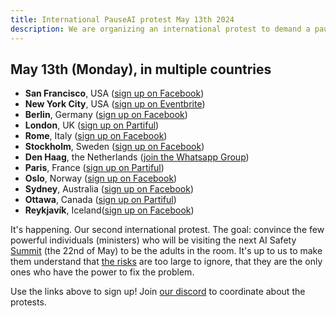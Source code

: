 ```yaml
---
title: International PauseAI protest May 13th 2024
description: We are organizing an international protest to demand a pause on dangerous AI development.
---
```


## May 13th (Monday), in multiple countries

- **San Francisco**, USA ([sign up on Facebook](https://www.facebook.com/events/456991866681797))
- **New York City**, USA ([sign up on Eventbrite](https://www.eventbrite.com/e/pause-ai-global-protest-nyc-tickets-886528309037))
- **Berlin**, Germany ([sign up on Facebook](https://www.facebook.com/events/1534322907129050))
- **London**, UK ([sign up on Partiful](https://partiful.com/e/JWPe9q6IJ9peRKvwhYEl))
- **Rome**, Italy ([sign up on Facebook](https://www.facebook.com/events/417734010986567))
- **Stockholm**, Sweden ([sign up on Facebook](https://www.facebook.com/events/1162646671535524))
- **Den Haag**, the Netherlands ([join the Whatsapp Group](https://chat.whatsapp.com/EOGvhoPCiCqDqwuf9JUxtB))
- **Paris**, France ([sign up on Partiful](https://partiful.com/e/3Tl1xrS6i9NUZxyJGf5G))
- **Oslo**, Norway ([sign up on Facebook](https://www.facebook.com/events/387681614269297))
- **Sydney**, Australia ([sign up on Facebook](https://www.facebook.com/events/7938915256120263/))
- **Ottawa**, Canada ([sign up on Partiful](https://partiful.com/e/kDiSnc8mEVfOXLiLrPA9))
- **Reykjavík**, Iceland([sign up on Facebook](https://www.facebook.com/share/hyEJ9yxVUQjNAiHT/?mibextid=9l3rBW))

It's happening. Our second international protest.
The goal: convince the few powerful individuals (ministers) who will be visiting the next AI Safety [Summit](/summit) (the 22nd of May) to be the adults in the room.
It's up to us to make them understand that [the risks](/risks) are too large to ignore, that they are the only ones who have the power to fix the problem.

Use the links above to sign up!
Join [our discord](https://discord.gg/2XXWXvErfA) to coordinate about the protests.
